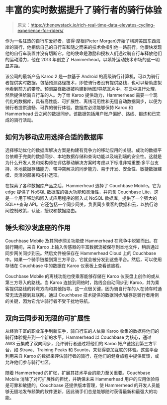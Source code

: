# 丰富的实时数据提升了骑行者的骑行体验

> 原文：<https://thenewstack.io/rich-real-time-data-elevates-cycling-experience-for-riders/>

作为一名狂热的自行车爱好者，彼得·摩根(Pieter Morgan)开始了横跨美国东西海岸的骑行，他相信自己的自行车和随之而来的技术会指引他一路前行。他很快发现他的自行车装置并没有切断它。他的使命是激励和授权人们通过骑自行车释放他们的运动潜力，他在 2013 年创立了 Hammerhead，以填补运动技术市场的这一明显差距。

该公司的最新产品 Karoo 2 是一款基于 Android 的高级骑行计算机，可以为骑行者提供实时数据，包括预测路径技术，即使骑行者没有提供路线，也可以帮助虚拟地看到前方的攀登。预测路径数据被构建到地图/导航瓦片中，在云中进行处理，然后提供给骑自行车的人。为了给 Karoo 提供动力，Hammerhead 需要一个现代化的数据库，具有高性能、可扩展性、离线可用性和无缝自动数据同步，以便为骑行者提供流畅、可靠的骑行体验。数据库必须能够保持 Karoo 和 Hammerhead 云之间的数据同步。该数据包括用户账户偏好、路线、锻炼和已完成的骑行活动。

## 如何为移动应用选择合适的数据库

选择移动优化的数据库解决方案是构建有竞争力的移动应用的关键。成功的数据平台依赖于完美的数据同步、本地数据存储和查询功能以及端到端的安全性。这就是为什么开发人员和架构师在评估移动解决方案时考虑以下标准非常重要:多平台支持、本地数据存储能力、带冲突解决的同步能力、易于开发、安全性、敏捷数据建模、灵活的部署和拓扑选项。

在探索了各种数据库产品之后，Hammerhead 选择了 Couchbase Mobile。它为 edge 提供了 NoSQL 数据库的强大功能和灵活性，并包含 Couchbase Lite，这是一个用于移动和嵌入式应用程序的嵌入式 NoSQL 数据库，提供了一个强大的 SQL++查询 API。它还包括一个同步网关，负责同步乘客的数据和云，以执行访问控制政策，认证，授权和数据路由。

## 锤头和沙发底座的作用

Couchbase Mobile 及其同步网关功能使 Hammerhead 在竞争中脱颖而出。在骑行期间，来自 Karoo 上输入传感器的丰富数据流被保存到本地文件，稍后通过同步网关同步到云。然后文件被保存在 Hammerhead Cloud 上的 Couchbase 中。如果一个骑手链接到第三方平台，它就会被分发到这些平台。然后，可以使用存储在 Couchbase 中的数据在 Karoo 仪表板上查看该旅程。

Couchbase Mobile 的离线功能也使乘客能够存储在 Karoo 仪表盘上创作的或从第三方导入的路线。当 Karoo 连接到网络时，路线会自动同步到 Karoo，并为乘客提供路线的转弯方向和其他指导。这一点很关键，因为骑自行车的人在骑车时通常无法连接到互联网。通过 Couchbase 技术提供的数据同步/缓存是骑行者用例的关键，因为它允许骑行者不受干扰地导航。

## 双向云同步和无限的可扩展性

从经验丰富的职业车手到新车手，骑自行车的人依靠 Karoo 收集的数据将他们的骑行体验提升到一个新的水平。Hammerhead 以 Couchbase 为核心，通过 AWS 云集成了双向同步，允许骑行者通过将他们的 Karoo 帐户链接到第三方平台，如 Strava、Training Peaks 和 Suunto，来获得更加互联的体验。这些平台利用来自 Karoo 的数据来评估骑行者的骑行，在他们的健身旅程中提供反馈，或允许他们参与骑行社区。

随着 Hammerhead 的扩张，扩展其技术平台的能力至关重要。Couchbase Mobile 消除了对可扩展性的担忧，并确保未来 Hammerhead 用户的应用体验将是可靠和敏捷的。Couchbase 还提供版本管理，使 Hammerhead 的开发人员能够无缝地发布频繁的软件更新，因此骑手们总是能够随时获得最新和最强大的功能。

<svg xmlns:xlink="http://www.w3.org/1999/xlink" viewBox="0 0 68 31" version="1.1"><title>Group</title> <desc>Created with Sketch.</desc></svg>